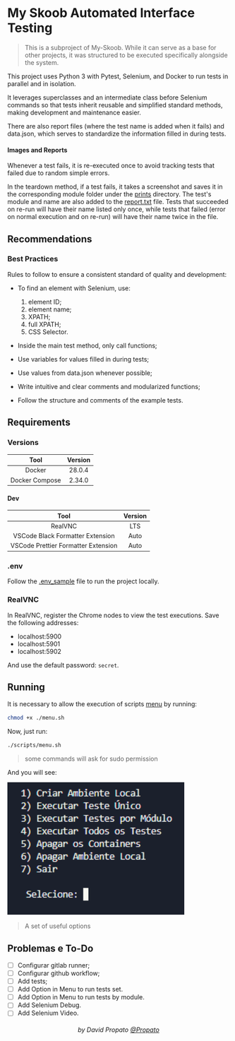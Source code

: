 # My Skoob Automated Interface Testing

> This is a subproject of My-Skoob. While it can serve as a base for other projects, it was structured to be executed specifically alongside the system.

This project uses Python 3 with Pytest, Selenium, and Docker to run tests in parallel and in isolation.

It leverages superclasses and an intermediate class before Selenium commands so that tests inherit reusable and simplified standard methods, making development and maintenance easier.

There are also report files (where the test name is added when it fails) and data.json, which serves to standardize the information filled in during tests.

#### Images and Reports

Whenever a test fails, it is re-executed once to avoid tracking tests that failed due to random simple errors.

In the teardown method, if a test fails, it takes a screenshot and saves it in the corresponding module folder under the <a href="./prints/">prints</a> directory. The test's module and name are also added to the <a href="./reports/report.txt">report.txt</a> file. Tests that succeeded on re-run will have their name listed only once, while tests that failed (error on normal execution and on re-run) will have their name twice in the file.

## Recommendations

### Best Practices

Rules to follow to ensure a consistent standard of quality and development:

-   To find an element with Selenium, use:

    1.  element ID;
    2.  element name;
    3.  XPATH;
    4.  full XPATH;
    5.  CSS Selector.

-   Inside the main test method, only call functions;
-   Use variables for values filled in during tests;
-   Use values from data.json whenever possible;
-   Write intuitive and clear comments and modularized functions;
-   Follow the structure and comments of the example tests.

## Requirements

### Versions

|      Tool      | Version |
| :------------: | :-----: |
|     Docker     | 28.0.4  |
| Docker Compose | 2.34.0  |

#### Dev

|                Tool                 | Version |
| :---------------------------------: | :-----: |
|               RealVNC               |   LTS   |
|  VSCode Black Formatter Extension   |  Auto   |
| VSCode Prettier Formatter Extension |  Auto   |

### .env

Follow the <a href="./.env_sample">.env_sample</a> file to run the project locally.

### RealVNC

In RealVNC, register the Chrome nodes to view the test executions. Save the following addresses:

-   localhost:5900
-   localhost:5901
-   localhost:5902

And use the default password: `secret`.

## Running

It is necessary to allow the execution of scripts <a href="./menu.sh.sh">menu</a> by running:

```bash
chmod +x ./menu.sh
```

Now, just run:

```bash
./scripts/menu.sh
```

> some commands will ask for sudo permission

And you will see:

<img alt="Menu" title="Menu" height="300" src="./assets/menu.png">

> A set of useful options

## Problemas e To-Do

-   [ ] Configurar gitlab runner;
-   [ ] Configurar github workflow;
-   [ ] Add tests;
-   [ ] Add Option in Menu to run tests set.
-   [ ] Add Option in Menu to run tests by module.
-   [ ] Add Selenium Debug.
-   [ ] Add Selenium Video.

<h6 align="center">by David Propato <a href="https://github.com/Propato">@Propato</a> </h6>
